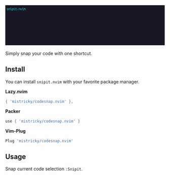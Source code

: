 <img src="https://github.com/nedaras/snipit.nvim/blob/master/assets/banner.png?raw=true" alt="snipit.nvim" />

Simply snap your code with one shortcut.

## Install

You can install `snipit.nvim` with your favorite package manager.

**Lazy.nvim**
```lua
{ 'mistricky/codesnap.nvim' },
```
**Packer**
```lua
use { 'mistricky/codesnap.nvim' }
```

**Vim-Plug**
```lua
Plug 'mistricky/codesnap.nvim'
```

## Usage

Snap current code selection `:Snipit`.
